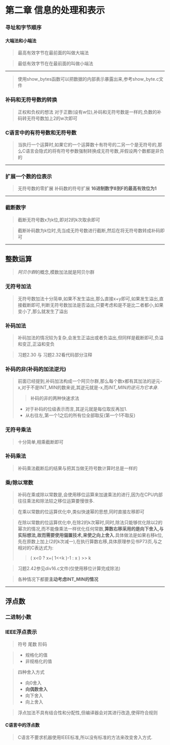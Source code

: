 # 第二章 信息的处理和表示

### 寻址和字节顺序
#### 大端法和小端法
> 最高有效字节在最前面的叫做大端法

> 最低有效字节在在最前面的叫做小端法

---
> 使用show_bytes函数可以把数据的内部表示暴露出来,参考show_byte.c文件

### 补码和无符号数的转换
> 正权和负权的想法
> 对于正数(设有w位),补码和无符号数是一样的,负数的补码转无符号数加上2的w次即可

### C语言中的有符号数和无符号数
> 当执行一个运算时,如果它的一个运算数十有符号的二另一个是无符号的,那么C语言会隐式的将有符号参数强制转换成无符号数,并假设两个数都是非负的

---
### 扩展一个数的位表示
> 无符号数的零扩展
> 补码数的符号扩展
> **16进制数字8到F的最高有效位为1**
---

### 截断数字

> 截断无符号数x为k位,即对2的k次取余即可

> 截断补码数为k位时,先当成无符号数进行截断,然后在将无符号数转成补码即可
---

## 整数运算
> *阿贝尔群*的概念,模数加法就是阿贝尔群

### 无符号加法
> 无符号数加法十分简单,如果不发生溢出,那么直接x+y即可,如果发生溢出,直接截断即可,判断无符号数加法是否溢出,只要考虑和是不是比二者都小,如果变小了,那么就发生了溢出

### 补码加法
> 补码加法的情况较为复杂,会发生正溢出或者负溢出,但同样是截断即可,负溢和变正,正溢和变负

> 习题2.30 与 习题2.32看代码部分注释

### 补码的非(补码的加法逆元)

> 前面已经提到,补码加法构成一个阿贝尔群,那么每个数x都有其加法的逆元-x,对于不是INT_MIN的数来说,其逆元就是-x,而*INT_MIN的逆元为它本身*.
>> 补码的非的两种快速求法 
> * 对于补码的位级表示而言,其逆元就是每位取反再加1.
> * 从右往左,第一个1之后的所有位全部取反(第一个1不取反)

### 无符号乘法

> 十分简单,相乘截断即可

### 补码乘法

> 补码乘法截断后的结果与把其当做无符号数计算时总是一样的

### 乘/除以常数
> 补码在乘或除以常数是,会使用移位运算来加速乘法的进行,因为在CPU内部往往乘法和除法较之移位运算要慢很多.

> 在乘以常数的位运算优化中,类似快速幂的思想,同时直接左移即可

> 在除以常数的位运算优化中,在除2的k次幂时,同时,除法只能够优化除以2的幂次的情况,而不能像乘法一样优化任何常数,**算数右移采用的是向下舍入,与实际想法,故而需要使用偏置技术,来使之向上舍入**.具体做法是如果右移k位,先在原数上加上(2的k次减一),在执行算数右移,具体原理参见书P73页,与之相对的C表达式为:
>> ( x<0 ? x+( 1<<k )-1 : x ) >> k 

> 习题2.42参见div16.c文件(仅使用移位计算完成除法)

> 各种情况下都要**主动考虑INT_MIN的情况**

---
## 浮点数

### 二进制小数

### IEEE浮点表示

> 符号 尾数 阶码 

> * 规格化的值
> * 非规格化的值

> 四种舍入方式
> * 向0舍入
> * **向偶数舍入**
> * 向下舍入
> * 向上舍入

> 浮点加法不具有结合性和分配性,但编译器会对其进行改造,使得符合规则

#### C语言中的浮点数

> C语言不要求机器使用IEEE标准,所以没有标准的方法来改变舍入方式.


